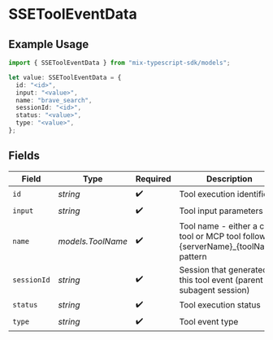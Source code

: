 # SSEToolEventData

## Example Usage

```typescript
import { SSEToolEventData } from "mix-typescript-sdk/models";

let value: SSEToolEventData = {
  id: "<id>",
  input: "<value>",
  name: "brave_search",
  sessionId: "<id>",
  status: "<value>",
  type: "<value>",
};
```

## Fields

| Field                                                                                | Type                                                                                 | Required                                                                             | Description                                                                          |
| ------------------------------------------------------------------------------------ | ------------------------------------------------------------------------------------ | ------------------------------------------------------------------------------------ | ------------------------------------------------------------------------------------ |
| `id`                                                                                 | *string*                                                                             | :heavy_check_mark:                                                                   | Tool execution identifier                                                            |
| `input`                                                                              | *string*                                                                             | :heavy_check_mark:                                                                   | Tool input parameters                                                                |
| `name`                                                                               | *models.ToolName*                                                                    | :heavy_check_mark:                                                                   | Tool name - either a core tool or MCP tool following {serverName}_{toolName} pattern |
| `sessionId`                                                                          | *string*                                                                             | :heavy_check_mark:                                                                   | Session that generated this tool event (parent or subagent session)                  |
| `status`                                                                             | *string*                                                                             | :heavy_check_mark:                                                                   | Tool execution status                                                                |
| `type`                                                                               | *string*                                                                             | :heavy_check_mark:                                                                   | Tool event type                                                                      |